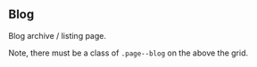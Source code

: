 ## Blog

Blog archive / listing page.

Note, there must be a class of `.page--blog` on the above the grid.
